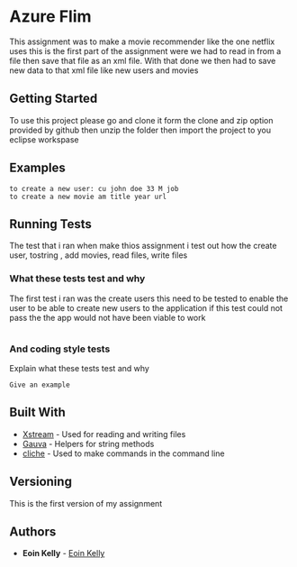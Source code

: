 # Azure Flim

This assignment was to make a movie recommender like the one netflix uses this is the first part of the assignment were we had to read in from a file then save that file as an xml file. With that done we then had to save new data to that xml file like new users and movies


## Getting Started
To use this project please go and clone it form the clone and zip option provided by github then unzip the folder then import the project to you eclipse workspase


## Examples
```
to create a new user: cu john doe 33 M job
to create a new movie am title year url
```


## Running Tests
The test that i ran when make thios assignment i test out how the create user, tostring , add movies, read files, write files

### What these tests test and why
The first test i ran was the create users this need to be tested to enable the user to be able to create new users to the application
if this test could not pass the the app would not have been viable to work 

```

```

### And coding style tests

Explain what these tests test and why

```
Give an example
```

## Built With

* [Xstream](http://x-stream.github.io/) - Used for reading and writing files
* [Gauva](https://github.com/google/guava) - Helpers for string methods
* [cliche](https://sourceforge.net/projects/cliche/) - Used to make commands in the command line

## Versioning
This is the first version of my assignment

## Authors

* **Eoin Kelly**  - [Eoin Kelly](https://github.com/Timmo2000)



